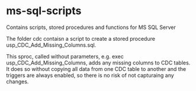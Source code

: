 # ms-sql-scripts
Contains scripts, stored procedures and functions for MS SQL Server

The folder cdc contaisn a script to create a stored procedure usp_CDC_Add_Missing_Columns.sql.

This sproc, called without parameters, e.g. exec usp_CDC_Add_Missing_Columns, adds any missing columns to CDC tables.
It does so without copying all data from one CDC table to another and the triggers are always enabled, so there is no risk of not capturaing any changes.
